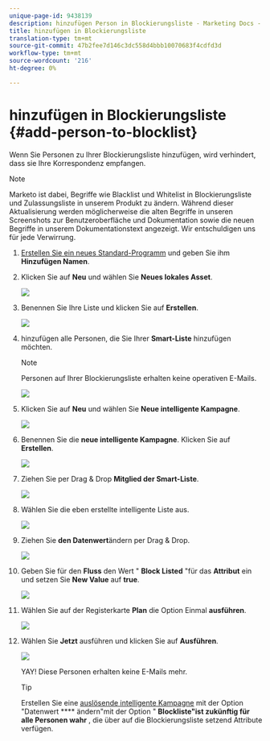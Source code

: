 ```yaml
---
unique-page-id: 9438139
description: hinzufügen Person in Blockierungsliste - Marketing Docs - Produktdokumentation
title: hinzufügen in Blockierungsliste
translation-type: tm+mt
source-git-commit: 47b2fee7d146c3dc558d4bbb10070683f4cdfd3d
workflow-type: tm+mt
source-wordcount: '216'
ht-degree: 0%

---
```



# hinzufügen in Blockierungsliste {#add-person-to-blocklist}

Wenn Sie Personen zu Ihrer Blockierungsliste hinzufügen, wird verhindert, dass sie Ihre Korrespondenz empfangen.

>[!NOTE]
>
>Marketo ist dabei, Begriffe wie Blacklist und Whitelist in Blockierungsliste und Zulassungsliste in unserem Produkt zu ändern. Während dieser Aktualisierung werden möglicherweise die alten Begriffe in unseren Screenshots zur Benutzeroberfläche und Dokumentation sowie die neuen Begriffe in unserem Dokumentationstext angezeigt. Wir entschuldigen uns für jede Verwirrung.

1. [Erstellen Sie ein neues Standard-Programm](../../../../product-docs/core-marketo-concepts/programs/creating-programs/create-a-program.md) und geben Sie ihm **Hinzufügen Namen**.
1. Klicken Sie auf **Neu** und wählen Sie **Neues lokales Asset**.

   ![](assets/image2015-8-14-11-3a0-3a46.png)

1. Benennen Sie Ihre Liste und klicken Sie auf **Erstellen**.

   ![](assets/image2015-8-14-11-3a2-3a26.png)

1. hinzufügen alle Personen, die Sie Ihrer **Smart-Liste** hinzufügen möchten.

   >[!NOTE]
   >
   >Personen auf Ihrer Blockierungsliste erhalten keine operativen E-Mails.

   ![](assets/three-6.png)

1. Klicken Sie auf **Neu** und wählen Sie **Neue intelligente Kampagne**.

   ![](assets/image2015-8-14-11-3a12-3a35.png)

1. Benennen Sie die **neue intelligente Kampagne**. Klicken Sie auf **Erstellen**.

   ![](assets/image2015-8-14-11-3a13-3a36.png)

1. Ziehen Sie per Drag &amp; Drop **Mitglied der Smart-Liste**.

   ![](assets/image2015-8-14-11-3a16-3a34.png)

1. Wählen Sie die eben erstellte intelligente Liste aus.

   ![](assets/image2015-8-14-11-3a17-3a5.png)

1. Ziehen Sie **den Datenwert**&#x200B;ändern per Drag &amp; Drop.

   ![](assets/image2015-8-14-11-3a18-3a41.png)

1. Geben Sie für den **Fluss** den Wert &quot; **Block Listed** &quot;für das **Attribut** ein und setzen Sie **New Value** auf **true**.

   ![](assets/image2015-8-14-11-3a21-3a1.png)

1. Wählen Sie auf der Registerkarte **Plan** die Option Einmal **ausführen**.

   ![](assets/ten.png)

1. Wählen Sie **Jetzt** ausführen und klicken Sie auf **Ausführen**.

   ![](assets/image2015-8-14-11-3a24-3a50.png)

   YAY! Diese Personen erhalten keine E-Mails mehr.

   >[!TIP]
   >
   >Erstellen Sie eine [auslösende intelligente Kampagne](../../../../product-docs/core-marketo-concepts/smart-campaigns/creating-a-smart-campaign/create-a-new-smart-campaign.md) mit der Option &quot;Datenwert **** ändern&quot;mit der Option &quot; **Blockliste&quot;ist zukünftig für alle Personen wahr** , die über auf die Blockierungsliste setzend Attribute verfügen.

